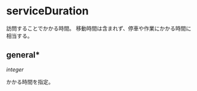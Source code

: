 # serviceDuration

訪問することでかかる時間。
移動時間は含まれず、停車や作業にかかる時間に相当する。

## general\*

*integer*

かかる時間を指定。

<!--
## before

*object*

キーとして[spot](spot.md)のIDを指定し、値 (*integer*) としてそのspotの直前に訪問したときにかかる時間を指定する。

## after

*object*

キーとして[spot](spot.md)のIDを指定し、値 (*integer*) としてそのspotの直後に訪問したときにかかる時間を指定する。
-->
